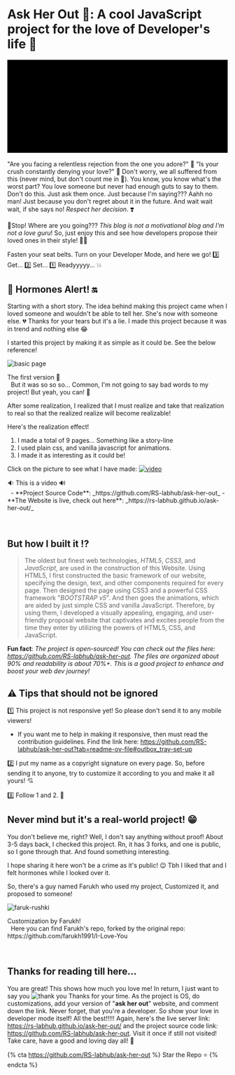# Ask Her Out 👰: A cool JavaScript project for the love of Developer's life 💖

![cover image](ezgif.com-speed.gif)

"Are you facing a relentless rejection from the one you adore?" 🥺
"Is your crush constantly denying your love?" 🥹
Don't worry, we all suffered from this (never mind, but don't count me in 🙂).
You know, you know what's the worst part? You love someone but never had enough guts to say to them. Don't do this. Just ask them once. Just because I'm saying??? Aahh no man! Just because you don't regret about it in the future. And wait wait wait, if she says no! _Respect her decision_. ❣️

🫸Stop! Where are you going??? _This blog is not a motivational blog and I'm not a love guru_! So, just enjoy this and see how developers propose their loved ones in their style! 🧑‍💻

Fasten your seat belts. Turn on your Developer Mode, and here we go!
3️⃣ Get... 2️⃣ Set... 1️⃣ Readyyyyy... 💥
&nbsp;
## 🚨 Hormones Alert! 🔛
Starting with a short story. The idea behind making this project came when I loved someone and wouldn't be able to tell her. She's now with someone else. 💔 
Thanks for your tears but it's a lie. I made this project because it was in trend and nothing else 😂

I started this project by making it as simple as it could be. See the below reference!

![basic page](https://dev-to-uploads.s3.amazonaws.com/uploads/articles/hy39swf7omjvxu7rjoek.png)
<figcaption> The first version 🥰 </figcaption>
&nbsp;
But it was so so so... Common, I'm not going to say bad words to my project! But yeah, you can! 🙂

After some realization, I realized that I must realize and take that realization to real so that the realized realize will become realizable!

Here's the realization effect!
1. I made a total of 9 pages... Something like a story-line
2. I used plain css, and vanilla javascript for animations.
3. I made it as interesting as it could be!

Click on the picture to see what I have made:
[![video](https://dev-to-uploads.s3.amazonaws.com/uploads/articles/nbu2unwq0is2icq3j76l.png)](https://youtu.be/oslQjWXfrmU)
<figcaption> 🔉 This is a video 🔊 </figcaption>
&nbsp;
- **Project Source Code**: _https://github.com/RS-labhub/ask-her-out_
- **The Website is live, check out here**: _https://rs-labhub.github.io/ask-her-out/_

&nbsp;
## But how I built it ⁉️
> The oldest but finest web technologies, _HTML5_, _CSS3_, and _JavaScript_, are used in the construction of this Website. Using HTML5, I first constructed the basic framework of our website, specifying the design, text, and other components required for every page. Then designed the page using CSS3 and a powerful CSS framework "_BOOTSTRAP v5_". And then goes the animations, which are aided by just simple CSS and vanilla JavaScript. Therefore, by using them, I developed a visually appealing, engaging, and user-friendly proposal website that captivates and excites people from the time they enter by utilizing the powers of HTML5, CSS, and JavaScript.

**Fun fact**: _The project is open-sourced! You can check out the files here: https://github.com/RS-labhub/ask-her-out. The files are organized about 90% and readability is about 70%+. This is a good project to enhance and boost your web dev journey!_ 
&nbsp;
## ⚠️ Tips that should not be ignored
1️⃣ This project is not responsive yet! So please don't send it to any mobile viewers!
 - If you want me to help in making it responsive, then must read the contribution guidelines. Find the link here: https://github.com/RS-labhub/ask-her-out?tab=readme-ov-file#outbox_tray-set-up

2️⃣ I put my name as a copyright signature on every page. So, before sending it to anyone, try to customize it according to you and make it all yours! 💘

3️⃣ Follow 1 and 2. 🥰
&nbsp;
## Never mind but it's a real-world project! 😁
You don't believe me, right? Well, I don't say anything without proof! About 3-5 days back, I checked this project. Rn, it has 3 forks, and one is public, so I gone through that. And found something interesting.

I hope sharing it here won't be a crime as it's public! 😉 Tbh I liked that and I felt hormones while I looked over it.

So, there's a guy named Farukh who used my project, Customized it, and proposed to someone!

![faruk-rushki](https://dev-to-uploads.s3.amazonaws.com/uploads/articles/geojdbna8pi48b3l32mi.png)
<figcaption> Customization by Farukh! </figcaption>
&nbsp;
Here you can find Farukh's repo, forked by the original repo: https://github.com/farukh1991/I-Love-You

&nbsp;

## Thanks for reading till here...
You are great! This shows how much you love me! In return, I just want to say you
![thank you](https://dev-to-uploads.s3.amazonaws.com/uploads/articles/bjd7qlehcfjnr0ozbixe.gif)
Thanks for your time. As the project is OS, do customizations, add your version of "**ask her out**" website, and comment down the link. Never forget, that you're a developer. So show your love in developer mode itself! All the best!!!!!
Again, here's the live server link: https://rs-labhub.github.io/ask-her-out/ and the project source code link: https://github.com/RS-labhub/ask-her-out. Visit it once if still not visited! Take care, have a good and loving day all! 💞

{% cta https://github.com/RS-labhub/ask-her-out %} Star the Repo ⭐ {% endcta %}